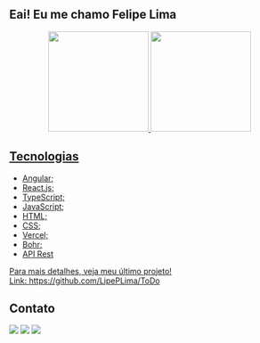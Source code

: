 ## Eai! Eu me chamo Felipe Lima

<div align="center">
  <a href="https://github.com/LipePLima">
  <img height="180em" src="https://streak-stats.demolab.com/?user=LipePLima&theme=blue-green"/>
  <img height="180em" src="https://github-readme-stats.vercel.app/api/top-langs/?username=LipePLima&layout=compact&langs_count=7&theme=blue-green"/>
</div>
  
## Tecnologias
- Angular;
- React.js;
- TypeScript;
- JavaScript;
- HTML;
- CSS;
- Vercel;
- Bohr;
- API Rest
  
Para mais detalhes, veja meu último projeto! <br>
Link: https://github.com/LipePLima/ToDo

  
 ## Contato
 <div> 
    <a href="mailto:felipe.lima0160@gmail.com" target="_blank"><img src="https://img.shields.io/badge/Gmail-D14836?style=for-the-badge&logo=gmail&logoColor=white" target="_blank"></a>  
    <a href="https://wa.me/5521979926096" target="_blank"><img src="https://img.shields.io/badge/WhatsApp-25D366?style=for-the-badge&logo=whatsapp&logoColor=white" target="_blank"></a>  
    <a href="https://www.linkedin.com/in/felipe-lima01/" target="_blank"><img src="https://img.shields.io/badge/LinkedIn-0077B5?style=for-the-badge&logo=linkedin&logoColor=white" target="_blank"></a> 
</div>
